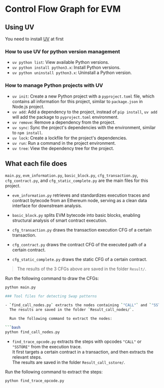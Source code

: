 # Control Flow Graph for EVM



## Using UV
You need to install [UV](https://docs.astral.sh/uv/) at first

### How to use UV for python version management
- `uv python list`: View available Python versions.
- `uv python install python3.x`: Install Python versions.
- `uv python uninstall python3.x`: Uninstall a Python version.

### How to manage Python projects with UV
- `uv init`: Create a new Python project with a `pyproject.toml` file, which contains all information for this project, similar to `package.json` in Node.js project.
- `uv add`: Add a dependency to the project, instead of `pip install`, `uv add` will add the package to `pyproject.toml` environment.
- `uv remove`: Remove a dependency from the project.
- `uv sync`: Sync the project's dependencies with the environment, similar to `npm install`.
- `uv lock`: Create a lockfile for the project's dependencies.
- `uv run`: Run a command in the project environment.
- `uv tree`: View the dependency tree for the project.

## What each file does

`main.py`, `evm_information.py`, `basic_block.py`, `cfg_transaction.py`, `cfg_contract.py`, and `cfg_static_complete.py` are the main files for this project.

- `evm_information.py` retrieves and standardizes execution traces and contract bytecode from an Ethereum node, serving as a clean data interface for downstream analysis.

- `basic_block.py` splits EVM bytecode into basic blocks, enabling structural analysis of smart contract execution.

- `cfg_transaction.py` draws the transaction execution CFG of a certain transaction.

- `cfg_contract.py` draws the contract CFG of the executed path of a certain contract.

- `cfg_static_complete.py` draws the static CFG of a certain contract.

> The results of the 3 CFGs above are saved in the folder `Result/`.

Run the following command to draw the CFGs:

```bash
python main.py

### Tool files for detecting Swap patterns

- `find_call_nodes.py` extracts the nodes containing `"CALL"` and `"SSTORE"` from the (dynamic) contract CFG.  
  The results are saved in the folder `Result_call_nodes/`.

  Run the following command to extract the nodes:

```bash
python find_call_nodes.py
```

- `find_trace_opcode.py` extracts the steps with opcodes `"CALL"` or `"SSTORE"` from the execution trace.  
  It first targets a certain contract in a transaction, and then extracts the relevant steps.  
  The results are saved in the folder `Result_call_sstore/`.

Run the following command to extract the steps:

```bash
python find_trace_opcode.py
```